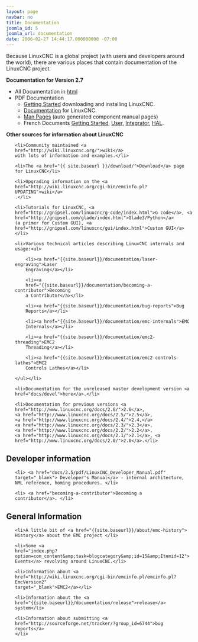 ```yaml
---
layout: page
navbar: no
title: Documentation
joomla_id: 5
joomla_url: documentation
date: 2006-02-27 14:44:17.000000000 -07:00
---
```


Because LinuxCNC is a global project (with users and developers around
the world), there are various places that contain documentation of the
LinuxCNC project.

<p><strong>Documentation for Version 2.7</strong></p>
<ul>
    <li>All Documentation in <a href="docs/2.7/html/">html</a> </li>
    <li>PDF Documentation                                 
        <ul>
            <li><a href="docs/2.7/pdf/LinuxCNC_Getting_Started.pdf">Getting Started</a> downloading and     installing LinuxCNC.</li>
            <li><a href="docs/2.7/pdf/LinuxCNC_Documentation.pdf">Documentation</a> for LinuxCNC.</li>
            <li><a href="docs/2.7/pdf/LinuxCNC_Manual_Pages.pdf">Man Pages</a> (auto generated component manual pages)</li>
            <li>French Documents <a href="docs/2.7/pdf/LinuxCNC_Getting_Started_fr.pdf">Getting Started</a>, <a href="docs/2.7/pdf/LinuxCNC_User_Manual_fr.pdf">User</a>, <a href="docs/2.7/pdf/LinuxCNC_Integrator_Manual_fr.pdf">Integrator</a>, <a href="docs/2.7/pdf/LinuxCNC_HAL_Manual_fr.pdf">HAL</a>.</li>
        </ul>
    </li>
</ul>

<p><strong>Other sources for information about LinuxCNC</strong></p>
<ul>

    <li>Community maintained <a href="http://wiki.linuxcnc.org/">wiki</a>
    with lots of information and examples.</li>

    <li>The <a href="{{ site.baseurl }}/download/">Download</a> page
    for LinuxCNC</li>

    <li>Upgrading information on the <a
    href="http://wiki.linuxcnc.org/cgi-bin/emcinfo.pl?UPDATING">wiki</a>
    .</li>

    <li>Tutorials for LinuxCNC, <a
    href="http://gnipsel.com/linuxcnc/g-code/index.html">G code</a>, <a
    href="http://gnipsel.com/glade/index.html">Glade3/Python</a>
    (a primer for Custom GUI), <a
    href="http://gnipsel.com/linuxcnc/gui/index.html">Custom GUI</a></li>

    <li>Various technical articles describing LinuxCNC internals and
    usage:<ul>

        <li><a href="{{site.baseurl}}/documentation/laser-engraving">Laser
        Engraving</a></li>

        <li><a
        href="{{site.baseurl}}/documentation/becoming-a-contributor">Becoming
        a Contributor</a></li>

        <li><a href="{{site.baseurl}}/documentation/bug-reports">Bug
        Reports</a></li>

        <li><a href="{{site.baseurl}}/documentation/emc-internals">EMC
        Internals</a></li>

        <li><a href="{{site.baseurl}}/documentation/emc2-threading">EMC2
        Threading</a></li>

        <li><a href="{{site.baseurl}}/documentation/emc2-controls-lathes">EMC2
        Controls Lathes</a></li>

    </ul></li>

    <li>Documentation for the unreleased master development version <a
    href="docs/devel">here</a>.</li>

    <li>Documentation for previous versions <a
    href="http://www.linuxcnc.org/docs/2.6/">2.6</a>,
    <a href="http://www.linuxcnc.org/docs/2.5/">2.5</a>,
    <a href="http://www.linuxcnc.org/docs/2.4/">2.4,</a>
    <a href="http://www.linuxcnc.org/docs/2.3/">2.3</a>,
    <a href="http://www.linuxcnc.org/docs/2.2/">2.2</a>,
    <a href="http://www.linuxcnc.org/docs/2.1/">2.1</a>, <a
    href="http://www.linuxcnc.org/docs/2.0/">2.0</a>.</li>

</ul>

<h2><strong>Developer information</strong></h2>
<ul>

    <li> <a href="docs/2.5/pdf/LinuxCNC_Developer_Manual.pdf"
    target="_blank"> Developer's Manual</a> - internal architecture,
    NML reference, homing procedures. </li>

    <li> <a href="becoming-a-contributor">Becoming a
    contributor</a>. </li>

</ul>

<h2><strong>General Information</strong></h2>
<ul>

    <li>A little bit of <a href="{{site.baseurl}}/about/emc-history">
    History</a> about the EMC project </li>

    <li>Some <a
    href="index.php?option=com_content&amp;task=blogcategory&amp;id=15&amp;Itemid=12">
    Events</a> revolving around LinuxCNC.</li>

    <li>Information about <a
    href="http://wiki.linuxcnc.org/cgi-bin/emcinfo.pl/emcinfo.pl?EmcVersion2"
    target="_blank">EMC2</a></li>

    <li>Information about the <a
    href="{{site.baseurl}}/documentation/release">release</a> system</li>

    <li>Information about submitting <a
    href="http://sourceforge.net/tracker/?group_id=6744">bug reports</a>
    </li>

</ul>
